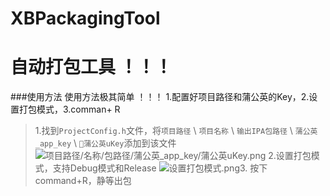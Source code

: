 # XBPackagingTool
自动打包工具 ！！！
======
###使用方法
使用方法极其简单 ！！！
1.配置好项目路径和蒲公英的Key，2.设置打包模式，3.comman+ R 
>1.找到`ProjectConfig.h`文件，将`项目路径` \ `项目名称` \ `输出IPA包路径` \ `蒲公英_app_key` \ `蒲公英uKey`添加到该文件
![项目路径/名称/包路径/蒲公英_app_key/蒲公英uKey.png](http://upload-images.jianshu.io/upload_images/1180165-6cff577a72e42b88.png?imageMogr2/auto-orient/strip%7CimageView2/2/w/1240)
2.设置打包模式，支持Debug模式和Release
![设置打包模式.png](http://upload-images.jianshu.io/upload_images/1180165-e0f0c11246633549.png?imageMogr2/auto-orient/strip%7CimageView2/2/w/1240)3. 按下command+R，静等出包
